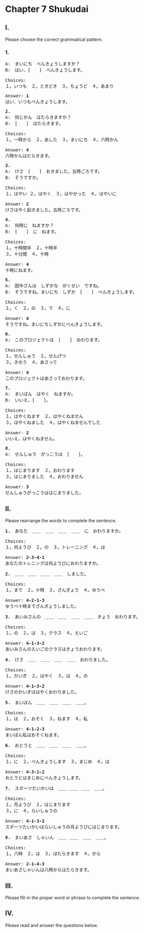 # Chapter 7 Shukudai

## I.

Please choose the correct grammatical pattern.

### 1.

<pre>
A:　まいにち　べんきょうしますか？
B:　はい、[　　]　べんきょうします。

Choices:
１。いつも　２。ときどき　３。ちょうど　４。あまり
</pre>

<pre>
Answer: <b>1</b>
はい、いつもべんきょうします。
</pre>

<pre>
<b>2.</b>
A:　何じかん　はたらきますか？
B:　[　　]　はたらきます。

Choices:
１。一時から　２。あした　３。まいにち　４。六時かん

Answer: <b>4</b>
六時かんはたらきます。
</pre>

<pre>
<b>3.</b>
A:　けさ　[　　]　おきました。五時ごろです。
B:　そうですか。

Choices:
１。はやい ２。はやく　３。はやかった　４。はやいに

Answer: <b>2</b>
けさはやく起きました。五時ごろです。
</pre>

<pre>
<b>4.</b>
A:　何時に　ねますか？
B:　[　　]　に　ねます。

Choices:
１。十時間半　２。十時半
３。十分間　４。十時

Answer: <b>4</b>
十時にねます。
</pre>

<pre>
<b>5.</b>
A:　田中さんは　しずかな　がくせい　ですね。
B:　そうですね。まいにち　しずか　[　　]　べんきょうします。

Choices:
１。く　２。の　３。で　４。に

Answer: <b>4</b>
そうですね。まいにちしずかにべんきょうします。
</pre>

<pre>
<b>6.</b>
A:　このプロジェクトは　[　　]　おわります。

Choices:
１。せんしゅう　２。せんげつ
３。きのう　４。あさって

Answer: <b>4</b>
このプロジェクトはあさっておわります。
</pre>

<pre>
<b>7.</b>
A:　まいばん　はやく　ねますか。
B:　いいえ、[　　]。

Choices:
１。はやくねます　２。はやくねません
３。はやくねました　４。はやくねませんでした

Answer: <b>2</b>
いいえ、はやくねません。
</pre>

<pre>
<b>8.</b>
A:　せんしゅう　がっこうは　[　　]。

Choices:
１。はじまります　２。おわります
３。はじまりました　４。おわりません

Answer: <b>3</b>
せんしゅうがっこうははじまりました。
</pre>

## II.

Please rearrange the words to complete the sentence.

<pre>
<b>1.</b>　あなた　＿＿　＿＿　＿＿　＿＿　に　おわりますか。

Choices:
１。何ようび　２。の　３。トレーニング　４。は

Answer: <b>2-3-4-1</b>
あなたのトレニングは何ようびにおわりますか。
</pre>

<pre>
<b>2.</b>　＿＿　＿＿　＿＿　＿＿　しました。

Choices:
１。まで　２。十時　３。ざんぎょう　４。ゆうべ

Answer: <b>4-2-1-3</b>
ゆうべ十時までざんぎょうしました。
</pre>

<pre>
<b>3.</b>　あいみさんの　＿＿　＿＿　＿＿　＿＿　きょう　おわります。

Choices:
１。の　２。は　３。クラス　４。えいご

Answer: <b>4-1-3-2</b>
あいみさんのえいごのクラスはきょうおわります。
</pre>

<pre>
<b>4.</b>　けさ　＿＿　＿＿　＿＿　＿＿　おわりました。

Choices:
１。かいぎ　２。はやく　３。は　４。の

Answer: <b>4-1-3-2</b>
けさのかいぎははやくおわりました。
</pre>

<pre>
<b>5.</b>　まいばん　＿＿　＿＿　＿＿　＿＿。

Choices:
１。は　２。おそく　３。ねます　４。私

Answer: <b>4-1-2-3</b>
まいばん私はおそくねます。
</pre>

<pre>
<b>6.</b>　おとうと　＿＿　＿＿　＿＿　＿＿。

Choices:
１。に　２。べんきょうします　３。まじめ　４。は

Answer: <b>4-3-1-2</b>
おとうとはまじめにべんきょうします。
</pre>

<pre>
<b>7.</b>　スポーツたいかいは　＿＿ ＿＿ ＿＿　＿＿。

Choices:
１。月ようび　２。はじまります
３。に　４。らいしゅうの

Answer: <b>4-1-3-2</b>
スポーツたいかいはらいしゅうの月ようびにはじまります。
</pre>

<pre>
<b>8.</b>　まいあさ　しゃいん　＿＿ ＿＿　＿＿　＿＿。

Choices:
１。八時　２。は　３。はたらきます　４。から

Answer: <b>2-1-4-3</b>
まいあさしゃいんは八時からはたらきます。
</pre>

## III.

Please fill-in the proper word or phrase to complete the sentence.

## IV.

Please read and answer the questions below.
